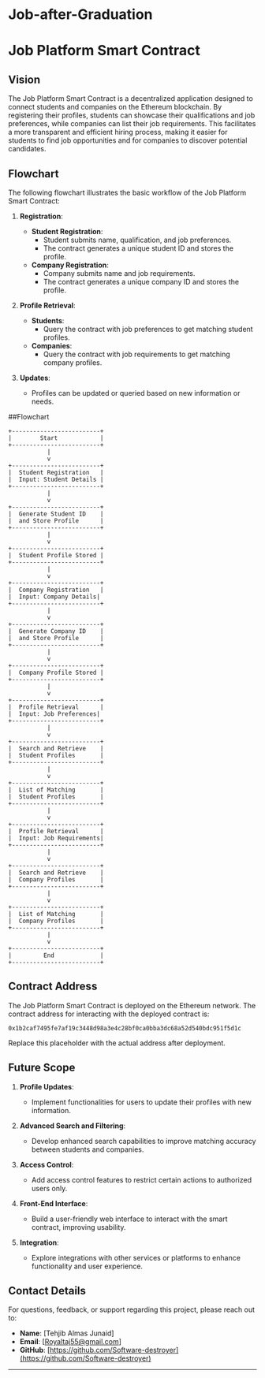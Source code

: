 # Job-after-Graduation

# Job Platform Smart Contract

## Vision

The Job Platform Smart Contract is a decentralized application designed to connect students and companies on the Ethereum blockchain. By registering their profiles, students can showcase their qualifications and job preferences, while companies can list their job requirements. This facilitates a more transparent and efficient hiring process, making it easier for students to find job opportunities and for companies to discover potential candidates.

## Flowchart

The following flowchart illustrates the basic workflow of the Job Platform Smart Contract:

1. **Registration**:
   - **Student Registration**:
     - Student submits name, qualification, and job preferences.
     - The contract generates a unique student ID and stores the profile.
   - **Company Registration**:
     - Company submits name and job requirements.
     - The contract generates a unique company ID and stores the profile.

2. **Profile Retrieval**:
   - **Students**:
     - Query the contract with job preferences to get matching student profiles.
   - **Companies**:
     - Query the contract with job requirements to get matching company profiles.

3. **Updates**:
   - Profiles can be updated or queried based on new information or needs.

##Flowchart
```plaintext
+-------------------------+
|        Start            |
+-------------------------+
           |
           v
+-------------------------+
|  Student Registration   |
|  Input: Student Details |
+-------------------------+
           |
           v
+-------------------------+
|  Generate Student ID    |
|  and Store Profile      |
+-------------------------+
           |
           v
+-------------------------+
|  Student Profile Stored |
+-------------------------+
           |
           v
+-------------------------+
|  Company Registration   |
|  Input: Company Details|
+-------------------------+
           |
           v
+-------------------------+
|  Generate Company ID    |
|  and Store Profile      |
+-------------------------+
           |
           v
+-------------------------+
|  Company Profile Stored |
+-------------------------+
           |
           v
+-------------------------+
|  Profile Retrieval      |
|  Input: Job Preferences|
+-------------------------+
           |
           v
+-------------------------+
|  Search and Retrieve    |
|  Student Profiles       |
+-------------------------+
           |
           v
+-------------------------+
|  List of Matching       |
|  Student Profiles       |
+-------------------------+
           |
           v
+-------------------------+
|  Profile Retrieval      |
|  Input: Job Requirements|
+-------------------------+
           |
           v
+-------------------------+
|  Search and Retrieve    |
|  Company Profiles       |
+-------------------------+
           |
           v
+-------------------------+
|  List of Matching       |
|  Company Profiles       |
+-------------------------+
           |
           v
+-------------------------+
|         End             |
+-------------------------+
```

## Contract Address

The Job Platform Smart Contract is deployed on the Ethereum network. The contract address for interacting with the deployed contract is:

```
0x1b2caf7495fe7af19c3448d98a3e4c28bf0ca0bba3dc68a52d540bdc951f5d1c
```

Replace this placeholder with the actual address after deployment.

## Future Scope

1. **Profile Updates**:
   - Implement functionalities for users to update their profiles with new information.

2. **Advanced Search and Filtering**:
   - Develop enhanced search capabilities to improve matching accuracy between students and companies.

3. **Access Control**:
   - Add access control features to restrict certain actions to authorized users only.

4. **Front-End Interface**:
   - Build a user-friendly web interface to interact with the smart contract, improving usability.

5. **Integration**:
   - Explore integrations with other services or platforms to enhance functionality and user experience.

## Contact Details

For questions, feedback, or support regarding this project, please reach out to:

- **Name**: [Tehjib Almas Junaid]
- **Email**: [Royaltaj55@gmail.com]
- **GitHub**: [https://github.com/Software-destroyer](https://github.com/Software-destroyer)

---
